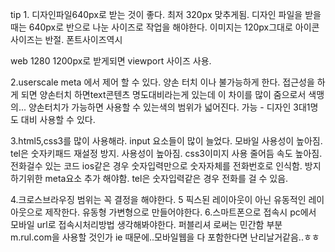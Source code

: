 tip 1.
디자인파일640px로 받는 것이 좋다.
최저 320px 맞추게됨.
디자인 파일을 받을 때는 640px로
반으로 나눈 사이즈로 작업을 해야한다.
이미지는 120px그대로
아이콘 사이즈는 반절.
폰트사이즈역시

web 1280 1200px로 받게되면
viewport 사이즈 사용.

<meta>
2.userscale meta 에서 제어 할 수 있다. 
양손 터치 이나 불가능하게 한다. 
접근성을 하게 되면 양손터치 하면text콘텐츠 명도대비라는게 있는데 이 차이를 많이 줌으로서 색맹의...
양손터치가 가능하면 사용할 수 있는색의 범위가 넓어진다.
가능 - 디자인 3대1명도 대비 사용할 수 있다.

3.html5,css3를 많이 사용해라.
input 요소들이 많이 늘었다.
모바일 사용성이 높아짐.
tel은 숫자키패드 재설정 방지. 사용성이 높아짐.
css3이미지 사용 줄어듬 속도 높아짐.
전화걸수 있는 코드
ios같은 경우 숫자입력만으로 숫자자체를 전화번호로 인식함. 방지하기위한 meta요소 추가 해야함.
tel은 숫자입력같은 경우 전화를 걸 수 있음.

4.크로스브라우징 범위는 꼭 결정을 해야한다.
5 픽스된 레이아웃이 아닌 유동적인 레이아웃으로 제작한다.
유동형 가변형으로 만들어야한다. 6.스마트폰으로 접속시 pc에서 모바일 url로 접속시처리방법 생각해봐야한다.
퍼블리셔 로써는 민간함 부분 m.rul.com을 사용할 것인가
ie 때문에..모바일웹을 다 포함한다면 난리날거같음..ㅎㅎ

